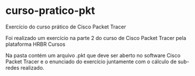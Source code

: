 # curso-pratico-pkt
Exercício do curso prático de Cisco Packet Tracer

Foi realizado um exercício na parte 2 do curso de Cisco Packet Tracer pela plataforma HRBR Cursos

Na pasta contém um arquivo .pkt que deve ser aberto no software Cisco Packet Tracer e o enunciado do exercício juntamente com o cálculo de sub-redes realizado.
